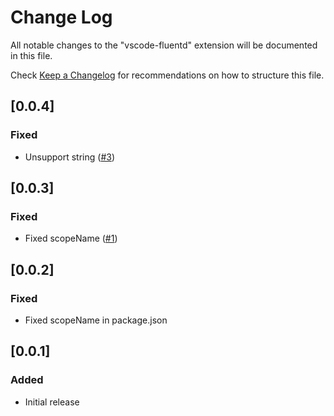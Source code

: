 # Change Log
All notable changes to the "vscode-fluentd" extension will be documented in this file.

Check [Keep a Changelog](http://keepachangelog.com/) for recommendations on how to structure this file.

## [0.0.4]
### Fixed
- Unsupport string ([#3](https://github.com/msysyamamoto/vscode-fluentd/issues/3))

## [0.0.3]
### Fixed
- Fixed scopeName ([#1](https://github.com/msysyamamoto/vscode-fluentd/issues/1))

## [0.0.2]
### Fixed
- Fixed scopeName in package.json

## [0.0.1]
### Added
- Initial release

